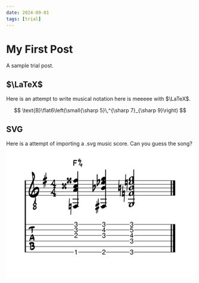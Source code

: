 ```yaml
---
date: 2024-09-01
tags: [trial]
---
```



# My First Post
A sample trial post.


## $\LaTeX$
Here is an attempt to write musical notation here is meeeee with $\LaTeX$.

$$
\text{B}\flat6\left(\small{\sharp 5}\,^{\sharp 7}_{\sharp 9}\right)
$$


## SVG
Here is a attempt of importing a .svg music score. Can you guess the song? 
![Happy Birthday Ending](../../source/images/ending.svg)

<!--https://giscus.app/-->
<script src="https://giscus.app/client.js"
        data-repo="nathanielisna/nathanielisna.github.io"
        data-repo-id="R_kgDOMrKWXQ"
        data-category="General"
        data-category-id="DIC_kwDOMrKWXc4CiJ00"
        data-mapping="pathname"
        data-strict="0"
        data-reactions-enabled="1"
        data-emit-metadata="0"
        data-input-position="bottom"
        data-theme="preferred_color_scheme"
        data-lang="en"
        crossorigin="anonymous"
        async>
</script>
